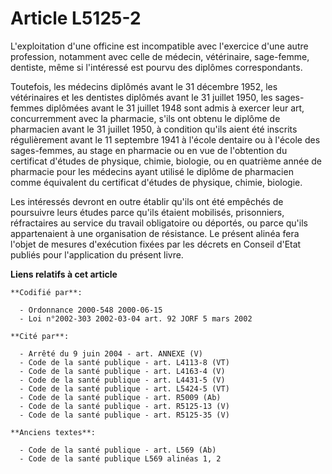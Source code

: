 # Article L5125-2

L'exploitation d'une officine est incompatible avec l'exercice d'une autre profession, notamment avec celle de médecin,
vétérinaire, sage-femme, dentiste, même si l'intéressé est pourvu des diplômes correspondants.

Toutefois, les médecins diplômés avant le 31 décembre 1952, les vétérinaires et les dentistes diplômés avant le 31 juillet
1950, les sages-femmes diplômées avant le 31 juillet 1948 sont admis à exercer leur art, concurremment avec la pharmacie,
s'ils ont obtenu le diplôme de pharmacien avant le 31 juillet 1950, à condition qu'ils aient été inscrits régulièrement avant
le 11 septembre 1941 à l'école dentaire ou à l'école des sages-femmes, au stage en pharmacie ou en vue de l'obtention du
certificat d'études de physique, chimie, biologie, ou en quatrième année de pharmacie pour les médecins ayant utilisé le
diplôme de pharmacien comme équivalent du certificat d'études de physique, chimie, biologie.

Les intéressés devront en outre établir qu'ils ont été empêchés de poursuivre leurs études parce qu'ils étaient mobilisés,
prisonniers, réfractaires au service du travail obligatoire ou déportés, ou parce qu'ils appartenaient à une organisation de
résistance. Le présent alinéa fera l'objet de mesures d'exécution fixées par les décrets en Conseil d'Etat publiés pour
l'application du présent livre.

**Liens relatifs à cet article**

	**Codifié par**:

	  - Ordonnance 2000-548 2000-06-15
	  - Loi n°2002-303 2002-03-04 art. 92 JORF 5 mars 2002

	**Cité par**:

	  - Arrêté du 9 juin 2004 - art. ANNEXE (V)
	  - Code de la santé publique - art. L4113-8 (VT)
	  - Code de la santé publique - art. L4163-4 (V)
	  - Code de la santé publique - art. L4431-5 (V)
	  - Code de la santé publique - art. L5424-5 (VT)
	  - Code de la santé publique - art. R5009 (Ab)
	  - Code de la santé publique - art. R5125-13 (V)
	  - Code de la santé publique - art. R5125-35 (V)

	**Anciens textes**:

	  - Code de la santé publique - art. L569 (Ab)
	  - Code de la santé publique L569 alinéas 1, 2

